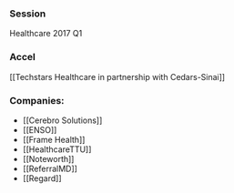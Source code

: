 
### Session
Healthcare 2017 Q1

### Accel
[[Techstars Healthcare in partnership with Cedars-Sinai]]

### Companies:
- [[Cerebro Solutions]]
- [[ENSO]]
- [[Frame Health]]
- [[HealthcareTTU]]
- [[Noteworth]]
- [[ReferralMD]]
- [[Regard]]


